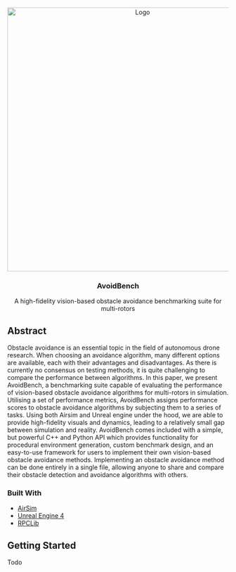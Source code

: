 <!--
*** Thanks for checking out the Best-README-Template. If you have a suggestion
*** that would make this better, please fork the repo and create a pull request
*** or simply open an issue with the tag "enhancement".
*** Thanks again! Now go create something AMAZING! :D
***
***
***
*** To avoid retyping too much info. Do a search and replace for the following:
*** github_username, repo_name, twitter_handle, email, project_title, project_description
-->



<!-- PROJECT SHIELDS -->
<!--
*** I'm using markdown "reference style" links for readability.
*** Reference links are enclosed in brackets [ ] instead of parentheses ( ).
*** See the bottom of this document for the declaration of the reference variables
*** for contributors-url, forks-url, etc. This is an optional, concise syntax you may use.
*** https://www.markdownguide.org/basic-syntax/#reference-style-links
-->


<!-- PROJECT LOGO -->
<br />
<p align="center">
  <a href="https://github.com/RanoVeder/AvoidBench">
    <img src="https://i.imgur.com/RJfAOyV.jpg" alt="Logo" width="600">
  </a>

  <h3 align="center">AvoidBench</h3>

  <p align="center">
     A high-fidelity vision-based obstacle avoidance benchmarking suite for multi-rotors

  </p>
</p>


<!-- ABOUT THE PROJECT -->
## Abstract

Obstacle avoidance is an essential topic in the field of autonomous drone research. When choosing an avoidance algorithm, many different options are available, each with their advantages and disadvantages. As there is currently no consensus on testing methods, it is quite challenging to compare the performance between algorithms. In this paper, we present AvoidBench, a benchmarking suite capable of evaluating the performance of vision-based obstacle avoidance algorithms for multi-rotors in simulation. Utilising a set of performance metrics, AvoidBench assigns performance scores to obstacle avoidance algorithms by subjecting them to a series of tasks. Using both Airsim and Unreal engine under the hood, we are able to provide high-fidelity visuals and dynamics, leading to a relatively small gap between simulation and reality. AvoidBench comes included with a simple, but powerful C++ and Python API which provides functionality for procedural environment generation, custom benchmark design, and an easy-to-use framework for users to implement their own vision-based obstacle avoidance methods. Implementing an obstacle avoidance method can be done entirely in a single file, allowing anyone to share and compare their obstacle detection and avoidance algorithms with others.


### Built With

* [AirSim](https://github.com/microsoft/AirSim)
* [Unreal Engine 4](https://www.unrealengine.com/en-US/)
* [RPCLib](https://github.com/rpclib/rpclib)


<!-- GETTING STARTED -->
## Getting Started

Todo
